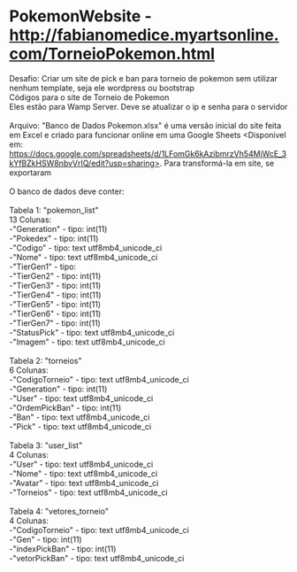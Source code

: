 # PokemonWebsite - http://fabianomedice.myartsonline.com/TorneioPokemon.html
Desafio: Criar um site de pick e ban para torneio de pokemon sem utilizar nenhum template, seja ele wordpress ou bootstrap
<br>
Códigos para o site de Torneio de Pokemon <br>
Eles estão para Wamp Server. Deve se atualizar o ip e senha para o servidor <br>
<br>
Arquivo: "Banco de Dados Pokemon.xlsx" é uma versão inicial do site feita em Excel e criado para funcionar online em uma Google Sheets <Disponivel em: https://docs.google.com/spreadsheets/d/1LFomGk6kAzibmrzVh54MjWcE_3kYfBZkHSW8nbvVrIQ/edit?usp=sharing>. Para transformá-la em site, se exportaram  <br>
<br>
O banco de dados deve conter: <br> 
<br>
Tabela 1: "pokemon_list"<br>
13 Colunas:<br>
-"Generation" - tipo: int(11) <br>
-"Pokedex" - tipo: int(11) <br>
-"Codigo" - tipo: text	utf8mb4_unicode_ci <br>
-"Nome" - tipo: text	utf8mb4_unicode_ci <br>
-"TierGen1" - tipo: <br>
-"TierGen2" - tipo: int(11) <br>
-"TierGen3" - tipo: int(11) <br>
-"TierGen4" - tipo: int(11) <br>
-"TierGen5" - tipo: int(11) <br>
-"TierGen6" - tipo: int(11) <br>
-"TierGen7" - tipo: int(11) <br>
-"StatusPick" - tipo: text	utf8mb4_unicode_ci <br>
-"Imagem" - tipo: text	utf8mb4_unicode_ci <br>
<br>
Tabela 2: "torneios"<br>
6 Colunas:<br>
-"CodigoTorneio" - tipo: text utf8mb4_unicode_ci <br>
-"Generation" - tipo: int(11) <br>
-"User" - tipo: text utf8mb4_unicode_ci <br>
-"OrdemPickBan" - tipo: int(11) <br>
-"Ban" - tipo: text utf8mb4_unicode_ci <br>
-"Pick" - tipo: text utf8mb4_unicode_ci <br>
<br>
Tabela 3: "user_list"<br>
4 Colunas:<br>
-"User" - tipo: text utf8mb4_unicode_ci <br>
-"Nome" - tipo: text utf8mb4_unicode_ci <br>
-"Avatar" - tipo: text utf8mb4_unicode_ci <br>
-"Torneios" - tipo: text utf8mb4_unicode_ci <br>
<br>
Tabela 4: "vetores_torneio"<br>
4 Colunas:<br>
-"CodigoTorneio" - tipo: text utf8mb4_unicode_ci <br>
-"Gen" - tipo: int(11) <br>
-"indexPickBan" - tipo: int(11) <br>
-"vetorPickBan" - tipo: text utf8mb4_unicode_ci <br>
<br>
